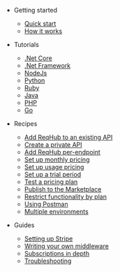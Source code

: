 - Getting started

  - [Quick start](getting-started/quickstart.md)
  - [How it works](getting-started/how-it-works.md)

- Tutorials

  - [.Net Core](tutorials/netcore.md)
  - [.Net Framework](tutorials/netframework.md)
  - [NodeJs](tutorials/nodejs.md)
  - [Python](tutorials/python.md)
  - [Ruby](tutorials/ruby.md)
  - [Java](tutorials/java.md)
  - [PHP](tutorials/php.md)
  - [Go](tutorials/go.md)

- Recipes

  - [Add ReqHub to an existing API](recipes/existing-api.md)
  - [Create a private API](recipes/create-a-private-api.md)
  - [Add ReqHub per-endpoint](recipes/per-endpoint.md)
  - [Set up monthly pricing](recipes/monthly-pricing.md)
  - [Set up usage pricing](recipes/usage-pricing.md)
  - [Set up a trial period](recipes/trial-periods.md)
  - [Test a pricing plan](recipes/simulating-pricing-plans.md)
  - [Publish to the Marketplace](recipes/publish-to-marketplace.md)
  - [Restrict functionality by plan](recipes/functionality-by-plan.md)
  - [Using Postman](recipes/postman.md)
  <!--[Using Swagger/OpenAPI](recipes/using-swagger.md)-->
  - [Multiple environments](recipes/multiple-environments.md)

- Guides

  - [Setting up Stripe](guides/setting-up-stripe.md)
  - [Writing your own middleware](guides/writing-your-own-middleware.md)
  <!--[Creating a client library](guides/client-library.md) - commenting these out until there's a better way than "write your library in all the languages" - a Yeoman generator and auto-publisher or something -->
  <!--[Microservices](guides/microservices.md)-->
  <!--- [Marketing your API](guides/marketing-your-api.md)-->
  - [Subscriptions in depth](guides/subscriptions-in-depth.md)
  <!--- [Making user-friendly pages](guides/user-friendly-pages.md)-->
  - [Troubleshooting](guides/troubleshooting.md)

